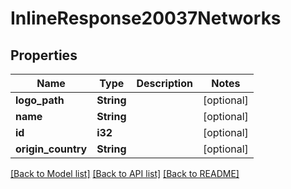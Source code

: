 # InlineResponse20037Networks

## Properties

Name | Type | Description | Notes
------------ | ------------- | ------------- | -------------
**logo_path** | **String** |  | [optional] 
**name** | **String** |  | [optional] 
**id** | **i32** |  | [optional] 
**origin_country** | **String** |  | [optional] 

[[Back to Model list]](../README.md#documentation-for-models) [[Back to API list]](../README.md#documentation-for-api-endpoints) [[Back to README]](../README.md)


